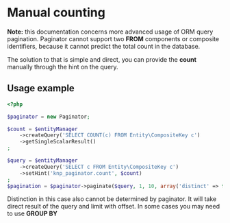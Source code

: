 # Manual counting

**Note:** this documentation concerns more advanced usage of ORM
query pagination. Paginator cannot support two **FROM** components
or composite identifiers, because it cannot predict the total count
in the database.

The solution to that is simple and direct, you can provide the **count**
manually through the hint on the query.

## Usage example

``` php
<?php

$paginator = new Paginator;

$count = $entityManager
    ->createQuery('SELECT COUNT(c) FROM Entity\CompositeKey c')
    ->getSingleScalarResult()
;

$query = $entityManager
    ->createQuery('SELECT c FROM Entity\CompositeKey c')
    ->setHint('knp_paginator.count', $count)
;
$pagination = $paginator->paginate($query, 1, 10, array('distinct' => false));
```

Distinction in this case also cannot be determined by paginator. It will take direct result
of the query and limit with offset. In some cases you may need to use **GROUP BY**

